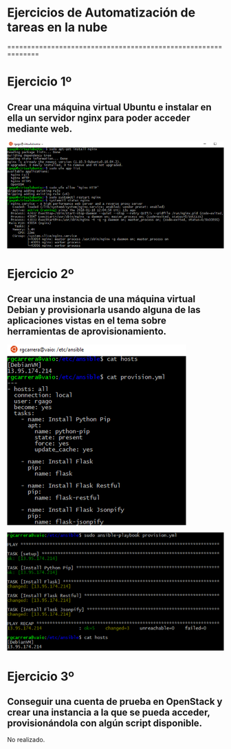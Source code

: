 # Ejercicios de Automatización de tareas en la nube
==============================================================

# Ejercicio 1º
## Crear una máquina virtual Ubuntu e instalar en ella un servidor nginx para poder acceder mediante web.

![alt text](/Exercises/images/tema3/Ejercicio1.png "Ejercicio 1")

# Ejercicio 2º
## Crear una instancia de una máquina virtual Debian y provisionarla usando alguna de las aplicaciones vistas en el tema sobre herramientas de aprovisionamiento.

![alt text](/Exercises/images/tema3/Ejercicio2.png "Ejercicio 2")

![alt text](/Exercises/images/tema3/Ejercicio2_2.png "Ejercicio 2")

# Ejercicio 3º
## Conseguir una cuenta de prueba en OpenStack y crear una instancia a la que se pueda acceder, provisionándola con algún script disponible.

No realizado.
